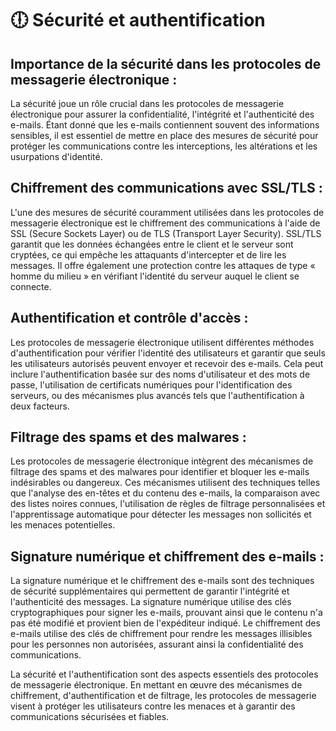 # 🕕 Sécurité et authentification

## Importance de la sécurité dans les protocoles de messagerie électronique :&#x20;

La sécurité joue un rôle crucial dans les protocoles de messagerie électronique pour assurer la confidentialité, l'intégrité et l'authenticité des e-mails. Étant donné que les e-mails contiennent souvent des informations sensibles, il est essentiel de mettre en place des mesures de sécurité pour protéger les communications contre les interceptions, les altérations et les usurpations d'identité.

## Chiffrement des communications avec SSL/TLS :&#x20;

L'une des mesures de sécurité couramment utilisées dans les protocoles de messagerie électronique est le chiffrement des communications à l'aide de SSL (Secure Sockets Layer) ou de TLS (Transport Layer Security). SSL/TLS garantit que les données échangées entre le client et le serveur sont cryptées, ce qui empêche les attaquants d'intercepter et de lire les messages. Il offre également une protection contre les attaques de type « homme du milieu » en vérifiant l'identité du serveur auquel le client se connecte.

## Authentification et contrôle d'accès :&#x20;

Les protocoles de messagerie électronique utilisent différentes méthodes d'authentification pour vérifier l'identité des utilisateurs et garantir que seuls les utilisateurs autorisés peuvent envoyer et recevoir des e-mails. Cela peut inclure l'authentification basée sur des noms d'utilisateur et des mots de passe, l'utilisation de certificats numériques pour l'identification des serveurs, ou des mécanismes plus avancés tels que l'authentification à deux facteurs.

## Filtrage des spams et des malwares :&#x20;

Les protocoles de messagerie électronique intègrent des mécanismes de filtrage des spams et des malwares pour identifier et bloquer les e-mails indésirables ou dangereux. Ces mécanismes utilisent des techniques telles que l'analyse des en-têtes et du contenu des e-mails, la comparaison avec des listes noires connues, l'utilisation de règles de filtrage personnalisées et l'apprentissage automatique pour détecter les messages non sollicités et les menaces potentielles.

## Signature numérique et chiffrement des e-mails :&#x20;

La signature numérique et le chiffrement des e-mails sont des techniques de sécurité supplémentaires qui permettent de garantir l'intégrité et l'authenticité des messages. La signature numérique utilise des clés cryptographiques pour signer les e-mails, prouvant ainsi que le contenu n'a pas été modifié et provient bien de l'expéditeur indiqué. Le chiffrement des e-mails utilise des clés de chiffrement pour rendre les messages illisibles pour les personnes non autorisées, assurant ainsi la confidentialité des communications.

La sécurité et l'authentification sont des aspects essentiels des protocoles de messagerie électronique. En mettant en œuvre des mécanismes de chiffrement, d'authentification et de filtrage, les protocoles de messagerie visent à protéger les utilisateurs contre les menaces et à garantir des communications sécurisées et fiables.
